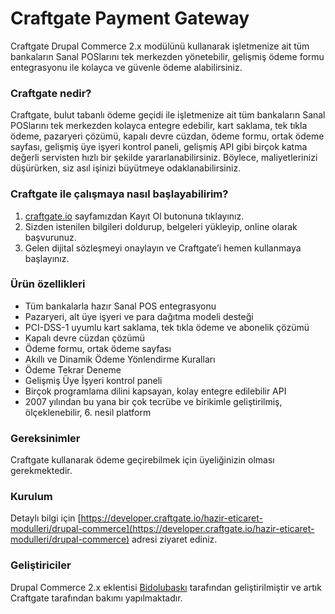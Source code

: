 # Craftgate Payment Gateway
Craftgate Drupal Commerce 2.x modülünü kullanarak işletmenize ait tüm bankaların Sanal POSlarını tek merkezden yönetebilir, gelişmiş ödeme formu entegrasyonu ile kolayca ve güvenle ödeme alabilirsiniz.

### Craftgate nedir?
Craftgate, bulut tabanlı ödeme geçidi ile işletmenize ait tüm bankaların Sanal POSlarını tek merkezden kolayca entegre edebilir, kart saklama, tek tıkla ödeme, pazaryeri çözümü, kapalı devre cüzdan, ödeme formu, ortak ödeme sayfası, gelişmiş üye işyeri kontrol paneli, gelişmiş API gibi birçok katma değerli servisten hızlı bir şekilde yararlanabilirsiniz. Böylece, maliyetlerinizi düşürürken, siz asıl işinizi büyütmeye odaklanabilirsiniz.

### Craftgate ile çalışmaya nasıl başlayabilirim?
1. [craftgate.io](https://craftgate.io) sayfamızdan Kayıt Ol butonuna tıklayınız.
1. Sizden istenilen bilgileri doldurup, belgeleri yükleyip, online olarak başvurunuz.
1. Gelen dijital sözleşmeyi onaylayın ve Craftgate’i hemen kullanmaya başlayınız.

### Ürün özellikleri
* Tüm bankalarla hazır Sanal POS entegrasyonu
* Pazaryeri, alt üye işyeri ve para dağıtma modeli desteği
* PCI-DSS-1 uyumlu kart saklama, tek tıkla ödeme ve abonelik çözümü
* Kapalı devre cüzdan çözümü
* Ödeme formu, ortak ödeme sayfası
* Akıllı ve Dinamik Ödeme Yönlendirme Kuralları
* Ödeme Tekrar Deneme
* Gelişmiş Üye İşyeri kontrol paneli
* Birçok programlama dilini kapsayan, kolay entegre edilebilir API
* 2007 yılından bu yana bir çok tecrübe ve birikimle geliştirilmiş, ölçeklenebilir, 6. nesil platform

### Gereksinimler
Craftgate kullanarak ödeme geçirebilmek için üyeliğinizin olması gerekmektedir.

### Kurulum
Detaylı bilgi için [https://developer.craftgate.io/hazir-eticaret-modulleri/drupal-commerce](https://developer.craftgate.io/hazir-eticaret-modulleri/drupal-commerce) adresi ziyaret ediniz.

### Geliştiriciler
Drupal Commerce 2.x eklentisi [Bidolubaskı](https://github.com/bidolubaski) tarafından geliştirilmiştir ve artık Craftgate tarafından bakımı yapılmaktadır.
